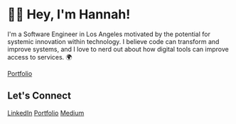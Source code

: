 
# 👩‍💻 Hey, I'm Hannah! 
I'm a Software Engineer in Los Angeles motivated by the potential for systemic innovation within technology. I believe code can transform and improve systems, and I love to nerd out about how digital tools can improve access to services. 🌍

[Portfolio](https://github.com/hannahlivnat/softwaredeveloperportfolio)


## Let's Connect

[LinkedIn](https://www.linkedin.com/in/hannah-livnat/)
[Portfolio](https://hannahlivnat.netlify.app/)
[Medium](https://medium.com/@hannahlivnat_2545)
